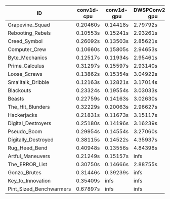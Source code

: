 |ID|conv1d-cpu|conv1d-gpu|DWSPConv2D-gpu|gemm-gpu|avg|
|-|-|-|-|-|-|
|Grapevine_Squad|0.20460s|0.14418s|2.79792s|1.69532s|1.21050s|
|Rebooting_Rebels|0.10553s|0.15241s|2.93261s|1.72538s|1.22898s|
|Creed_Symbol|0.26092s|0.13503s|2.85621s|1.71938s|1.24288s|
|Computer_Crew|0.10660s|0.15805s|2.94653s|1.76907s|1.24506s|
|Byte_Mechanics|0.12517s|0.11934s|2.95461s|1.78931s|1.24711s|
|Prime_Calculus|0.31297s|0.15597s|2.93140s|1.72338s|1.28093s|
|Loose_Screws|0.13862s|0.15354s|3.04922s|1.85358s|1.29874s|
|Smalltalk_Dribble|0.12163s|0.12821s|3.17014s|1.86125s|1.32031s|
|Blackouts|0.23324s|0.19554s|3.03033s|1.83182s|1.32273s|
|Beasts|0.22759s|0.14163s|3.02630s|1.96510s|1.34015s|
|The_Hit_Blunders|0.32229s|0.20063s|2.96627s|1.96020s|1.36235s|
|Hackerjacks|0.21831s|0.11673s|3.15117s|2.02979s|1.37900s|
|Digital_Destroyers|0.25180s|0.14196s|3.16239s|1.96996s|1.38153s|
|Pseudo_Boom|0.29954s|0.14554s|3.27060s|2.03243s|1.43702s|
|Digitally_Destroyed|0.38115s|0.14522s|4.35937s|2.62187s|1.87690s|
|Rug_Heed_Bend|0.40948s|0.13556s|4.84398s|4.30299s|2.42300s|
|Artful_Maneuvers|0.21249s|0.15157s|infs|1.77572s|infs|
|The_ERROR_List|0.30750s|0.14666s|2.88755s|infs|infs|
|Gonzo_Brutes|0.31446s|0.39239s|infs|4.42933s|infs|
|Key_to_Innovation|0.35409s|infs|infs|2.55040s|infs|
|Pint_Sized_Benchwarmers|0.67897s|infs|infs|4.57301s|infs|
